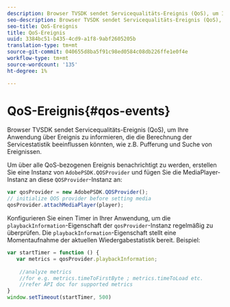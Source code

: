 ```yaml
---
description: Browser TVSDK sendet Servicequalitäts-Ereignis (QoS), um Ihre Anwendung über Ereignis zu informieren, die die Berechnung der Servicestatistik beeinflussen könnten, wie z.B. Pufferung und Suche von Ereignissen.
seo-description: Browser TVSDK sendet Servicequalitäts-Ereignis (QoS), um Ihre Anwendung über Ereignis zu informieren, die die Berechnung der Servicestatistik beeinflussen könnten, wie z.B. Pufferung und Suche von Ereignissen.
seo-title: QoS-Ereignis
title: QoS-Ereignis
uuid: 3384bc51-b435-4cd9-a1f8-9abf2605205b
translation-type: tm+mt
source-git-commit: 040655d8ba5f91c98ed0584c08db226ffe1e0f4e
workflow-type: tm+mt
source-wordcount: '135'
ht-degree: 1%

---
```



# QoS-Ereignis{#qos-events}

Browser TVSDK sendet Servicequalitäts-Ereignis (QoS), um Ihre Anwendung über Ereignis zu informieren, die die Berechnung der Servicestatistik beeinflussen könnten, wie z.B. Pufferung und Suche von Ereignissen.

Um über alle QoS-bezogenen Ereignis benachrichtigt zu werden, erstellen Sie eine Instanz von `AdobePSDK.QOSProvider` und fügen Sie die MediaPlayer-Instanz an diese `QOSProvider`-Instanz an:

```js
var qosProvider = new AdobePSDK.QOSProvider(); 
// initialize QOS provider before setting media  
qosProvider.attachMediaPlayer(player);
```

Konfigurieren Sie einen Timer in Ihrer Anwendung, um die `playbackInformation`-Eigenschaft der `qosProvider`-Instanz regelmäßig zu überprüfen. Die `playbackInformation`-Eigenschaft stellt eine Momentaufnahme der aktuellen Wiedergabestatistik bereit. Beispiel:

```js
var startTimer = function () { 
   var metrics = qosProvider.playbackInformation; 
 
    //analyze metrics 
    //for e.g. metrics.timeToFirstByte ; metrics.timeToLoad etc.  
    //refer API doc for supported metrics  
} 
window.setTimeout(startTimer, 500) 
```

